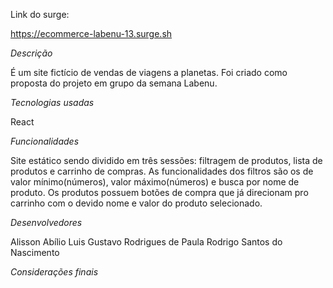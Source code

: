 Link do surge: 

https://ecommerce-labenu-13.surge.sh

*Descrição*

É um site fictício de vendas de viagens a planetas. Foi criado como proposta do projeto em grupo da semana Labenu.

*Tecnologias usadas*

React

*Funcionalidades*

Site estático sendo dividido em três sessões: filtragem de produtos, lista de produtos e carrinho de compras.
As funcionalidades dos filtros são os de valor mínimo(números), valor máximo(números) e busca por nome de produto.
Os produtos possuem botões de compra que já direcionam pro carrinho com o devido nome e valor do produto selecionado.

*Desenvolvedores*

Alisson Abílio
Luis Gustavo Rodrigues de Paula
Rodrigo Santos do Nascimento 


*Considerações finais*
